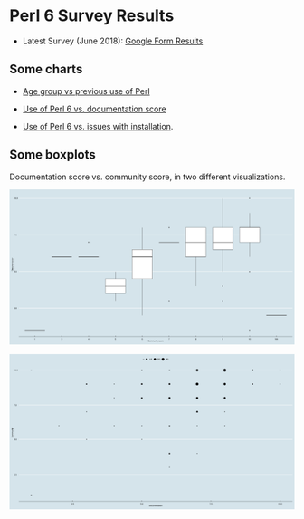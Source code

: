 # Perl 6 Survey Results

* Latest Survey (June
  2018):
  [Google Form Results](https://docs.google.com/forms/d/e/1FAIpQLSdqrrcxTQWuN1ISAvz3j_XkpCCc2AuQw9uKgAhTivxHBFsweg/viewanalytics)
  
## Some charts

* [Age group vs previous use of Perl](html/sankey-agegroup-vs-perluse.html)
  
* [Use of Perl 6 vs. documentation score](html/sankey-perl6use-vs-docscore.html)

* [Use of Perl 6 vs. issues with installation](html/sankey-perl6use-vs-issues.html).
  
## Some boxplots

Documentation score vs. community score, in two different
visualizations.

![Documentation vs. Community score](illos/documentation-vs-community-boxplot.png)

![Documentation vs. Community](illos/documentation-vs-community.png)

